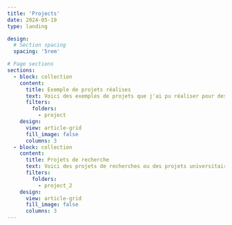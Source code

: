 ```yaml
---
title: 'Projects'
date: 2024-05-19
type: landing

design:
  # Section spacing
  spacing: '5rem'

# Page sections
sections:
  - block: collection
    content:
      title: Exemple de projets réalises
      text: Voici des exemples de projets que j'ai pu réaliser pour des entreprises et des clients.
      filters:
        folders:
          - project
    design:
      view: article-grid
      fill_image: false
      columns: 3
  - block: collection
    content:
      title: Projets de recherche
      text: Voici des projets de recherches ou des projets universitaires auquel j'ai participé.
      filters:
        folders:
          - project_2
    design:
      view: article-grid
      fill_image: false
      columns: 3
---
```

